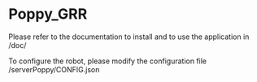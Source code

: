 # Poppy_GRR

Please refer to the documentation to install and to use the application in /doc/

To configure the robot, please modify the configuration file /serverPoppy/CONFIG.json
